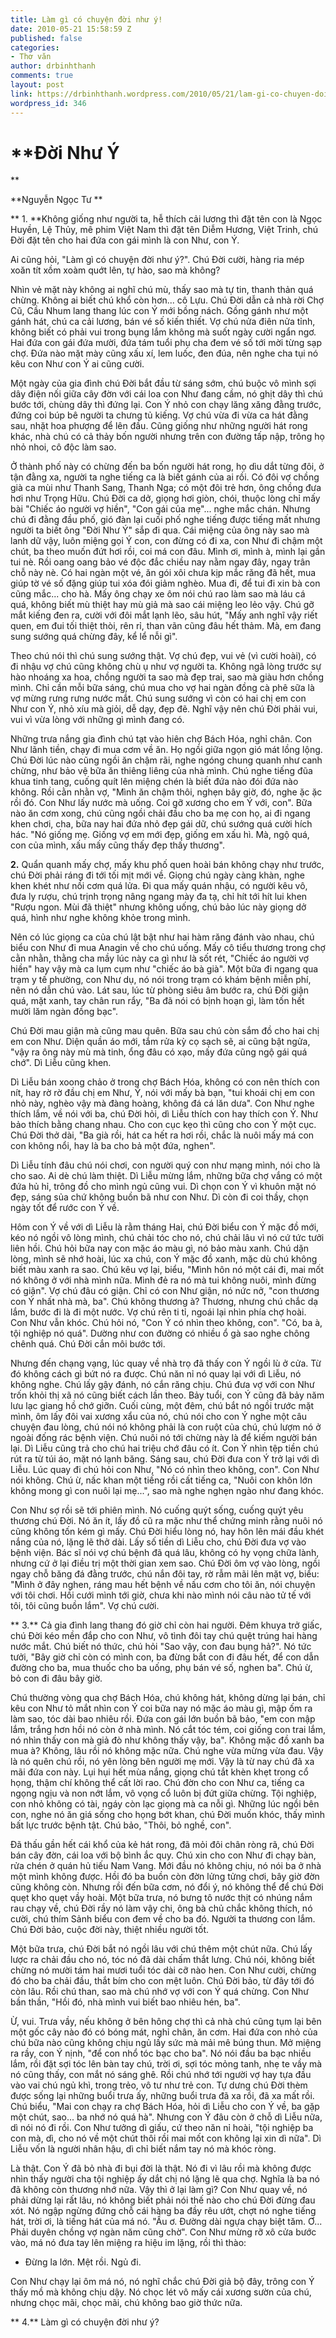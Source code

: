 ```yaml
---
title: Làm gì có chuyện đời như ý!
date: 2010-05-21 15:58:59 Z
published: false
categories:
- Thơ văn
author: drbinhthanh
comments: true
layout: post
link: https://drbinhthanh.wordpress.com/2010/05/21/lam-gi-co-chuyen-doi-nhu-y/
wordpress_id: 346
---
```


# **Đời Như Ý
**




**Nguyễn Ngọc Tư
**




** 1. **Không giống như người ta, hễ thích cải lương thì đặt tên con là Ngọc Huyền, Lệ Thủy, mê phim Việt Nam thì đặt tên Diễm Hương, Việt Trinh, chú Đời đặt tên cho hai đứa con gái mình là con Như, con Ý.




Ai cũng hỏi, "Làm gì có chuyện đời như ý?". Chú Đời cười, hàng ria mép xoăn tít xồm xoàm quớt lên, tự hào, sao mà không?




Nhìn vẻ mặt này không ai nghĩ chú mù, thấy sao mà tự tin, thanh thản quá chừng. Không ai biết chú khổ còn hơn... cô Lựu. Chú Đời dẫn cả nhà rời Chợ Cũ, Cầu Nhum lang thang lúc con Ý mới bồng nách. Gồng gánh như một gánh hát, chú ca cải lương, bán vé số kiến thiết. Vợ chú nửa điên nửa tỉnh, không biết có phải vui trong bụng lắm không mà suốt ngày cười ngẩn ngơ. Hai đứa con gái đứa mười, đứa tám tuổi phụ cha đem vé số tới mời từng sạp chợ. Đứa nào mặt mày cũng xấu xí, lem luốc, đen đúa, nên nghe cha tụi nó kêu con Như con Ý ai cũng cười.




Một ngày của gia đình chú Đời bắt đầu từ sáng sớm, chú buộc vô mình sợi dây điện nối giữa cây đờn với cái loa con Như đang cầm, nó ghịt dây thì chú bước tới, chùng dây thì đứng lại. Con Ý nhỏ con chạy lăng xăng đằng trước, đứng coi búp bê người ta chưng tủ kiếng. Vợ chú vừa đi vừa ca hát đằng sau, nhặt hoa phượng để lên đầu. Cũng giống như những người hát rong khác, nhà chú có cả thảy bốn người nhưng trên con đường tấp nập, trông họ nhỏ nhoi, cô độc làm sao.




Ở thành phố này có chừng đến ba bốn người hát rong, họ dìu dắt từng đôi, ở tận đằng xa, người ta nghe tiếng ca là biết gánh của ai rồi. Có đôi vợ chồng già ca mùi như Thanh Sang, Thanh Nga; có một đôi trẻ hơn, ông chồng đưa hơi như Trọng Hữu. Chú Đời ca dở, giọng hơi giòn, chói, thuộc lòng chỉ mấy bài "Chiếc áo người vợ hiền", "Con gái của mẹ"... nghe mắc chán. Nhưng chú đi đằng đầu phố, gió đàn lại cuối phố nghe tiếng được tiếng mất nhưng người ta biết ông "Đời Như Ý" sắp đi qua. Cái miệng của ông này sao mà lanh dữ vậy, luôn miệng gọi Ý con, con đừng có đi xa, con Như đi chậm một chút, ba theo muốn đứt hơi rồi, coi má con đâu. Mình ơi, mình à, mình lại gần tui nè. Rồi oang oang bảo vé độc đắc chiều nay nằm ngay đây, ngay trân chỗ này nè. Có hai ngàn một vé, ăn gói xôi chưa kịp mắc răng đã hết, mua giúp tờ vé số đặng giúp tui xóa đói giảm nghèo. Mua đi, để tui đi xin bà con cũng mắc... cho hà. Mấy ông chạy xe ôm nói chú rao làm sao mà láu cá quá, không biết mù thiệt hay mù giả mà sao cái miệng leo lẻo vậy. Chú gỡ mắt kiếng đen ra, cười với đôi mắt lạnh lẽo, sâu hút, "Mấy anh nghĩ vậy riết quen, em đui tối thiệt thòi, rên rỉ, than vãn cũng đâu hết thảm. Mà, em đang sung sướng quá chừng đây, kể lể nỗi gì".




Theo chú nói thì chú sung sướng thật. Vợ chú đẹp, vui vẻ (vì cười hoài), có đi nhậu vợ chú cũng không chù ụ như vợ người ta. Không ngã lòng trước sự hào nhoáng xa hoa, chồng người ta sao mà đẹp trai, sao mà giàu hơn chồng mình. Chỉ cần mỗi bữa sáng, chú mua cho vợ hai ngàn đồng cà phê sữa là vợ mừng rưng rưng nước mắt. Chú sung sướng vì còn có hai chị em con Như con Ý, nhỏ xíu mà giỏi, dễ dạy, đẹp đẽ. Nghĩ vậy nên chú Đời phải vui, vui vì vừa lòng với những gì mình đang có.




Những trưa nắng gia đình chú tạt vào hiên chợ Bách Hóa, nghỉ chân. Con Như lãnh tiền, chạy đi mua cơm về ăn. Họ ngồi giữa ngọn gió mát lồng lộng. Chú Đời lúc nào cũng ngồi ăn chậm rãi, nghe ngóng chung quanh như canh chừng, như bảo vệ bữa ăn thiêng liêng của nhà mình. Chú nghe tiếng đũa khua tinh tang, cuống quít lên miệng chén là biết đứa nào đói đứa nào không. Rồi cằn nhằn vợ, "Mình ăn chậm thôi, nghẹn bây giờ, đó, nghe ặc ặc rồi đó. Con Như lấy nước mà uống. Coi gỡ xương cho em Ý với, con". Bữa nào ăn cơm xong, chú cũng ngồi chải đầu cho ba mẹ con họ, ai đi ngang khen chơi, cha, bữa nay hai đứa nhỏ đẹp gái dữ, chú sướng quá cười hích hác. "Nó giống mẹ. Giống vợ em mới đẹp, giống em xấu hì. Mà, ngộ quá, con của mình, xấu mấy cũng thấy đẹp thấy thương".




**2.** Quẩn quanh mấy chợ, mấy khu phố quen hoài bán không chạy như trước, chú Đời phải ráng đi tới tối mịt mới về. Giọng chú ngày càng khàn, nghe khen khét như nồi cơm quá lửa. Đi qua mấy quán nhậu, có người kêu vô, đưa ly rượu, chú trịnh trọng nâng ngang mày đa tạ, chỉ hít tới hít lui khen "Rượu ngon. Mùi đã thiệt" nhưng không uống, chú bảo lúc này giọng dở quá, hình như nghe không khỏe trong mình.




Nên có lúc giọng ca của chú lật bật như hai hàm răng đánh vào nhau, chú biểu con Như đi mua Anagin về cho chú uống. Mấy cô tiểu thương trong chợ cằn nhằn, thằng cha mầy lúc này ca gì như là sốt rét, "Chiếc áo người vợ hiền" hay vậy mà ca lụm cụm như "chiếc áo bà già". Một bữa đi ngang qua trạm y tế phường, con Như dụ, nó nói trong trạm có khám bệnh miễn phí, nên nó dẫn chú vào. Lát sau, lúc từ phòng siêu âm bước ra, chú Đời giận quá, mặt xanh, tay chân run rẩy, "Ba đã nói có bịnh hoạn gì, làm tốn hết mười lăm ngàn đồng bạc".




Chú Đời mau giận mà cũng mau quên. Bữa sau chú còn sắm đồ cho hai chị em con Như. Diện quần áo mới, tắm rửa kỳ cọ sạch sẽ, ai cũng bật ngửa, "vậy ra ông này mù mà tinh, ổng đâu có xạo, mấy đứa cũng ngộ gái quá chớ". Dì Liễu cũng khen.




Dì Liễu bán xoong chảo ở trong chợ Bách Hóa, không có con nên thích con nít, hay rờ rờ đầu chị em Như, Ý, nói với mấy bà bạn, "tui khoái chị em con nhỏ này, nghèo vậy mà đàng hoàng, không đá cá lăn dưa". Con Như nghe thích lắm, về nói với ba, chú Đời hỏi, dì Liễu thích con hay thích con Ý. Như bảo thích bằng chang nhau. Cho con cục kẹo thì cũng cho con Ý một cục. Chú Đời thở dài, "Ba già rồi, hát ca hết ra hơi rồi, chắc là nuôi mấy má con con không nổi, hay là ba cho bả một đứa, nghen".




Dì Liễu tính đâu chú nói chơi, con người quý con như mạng mình, nói cho là cho sao. Ai dè chú làm thiệt. Dì Liễu mừng lắm, những bữa chợ vắng có một đứa hủ hỉ, trông đồ cho mình ngủ cũng vui. Dì chọn con Ý vì khuôn mặt nó đẹp, sáng sủa chứ không buồn bã như con Như. Dì còn đi coi thầy, chọn ngày tốt để rước con Ý về.




Hôm con Ý về với dì Liễu là rằm tháng Hai, chú Đời biểu con Ý mặc đồ mới, kéo nó ngồi vô lòng mình, chú chải tóc cho nó, chú chải lâu vì nó cứ tức tưởi liên hồi. Chú hỏi bữa nay con mặc áo màu gì, nó bảo màu xanh. Chú dặn lòng, mình sẽ nhớ hoài, lúc xa chú, con Ý mặc đồ xanh, mặc dù chú không biết màu xanh ra sao. Chú kêu vợ lại, biểu, "Mình hôn nó một cái đi, mai mốt nó không ở với nhà mình nữa. Mình đẻ ra nó mà tui không nuôi, mình đừng có giận". Vợ chú đâu có giận. Chỉ có con Như giận, nó nức nở, "con thương con Ý nhất nhà mà, ba". Chú không thương à? Thương, nhưng chú chắc dạ lắm, bước đi là đi một nước. Vợ chú rên ti tỉ, ngoái lại nhìn phía chợ hoài. Con Như vẫn khóc. Chú hỏi nó, "Con Ý có nhìn theo không, con". "Có, ba à, tội nghiệp nó quá". Dường như con đường có nhiều ổ gà sao nghe chông chênh quá. Chú Đời cắn môi bước tới.




Nhưng đến chạng vạng, lúc quay về nhà trọ đã thấy con Ý ngồi lù ở cửa. Từ đó không cách gì bứt nó ra được. Chú năn nỉ nó quay lại với dì Liễu, nó không nghe. Chú lấy gậy đánh, nó cắn răng chịu. Chú đưa vợ với con Như trốn khỏi thị xã nó cũng biết cách lần theo. Bảy tuổi, con Ý cũng đã bảy năm lưu lạc giang hồ chớ giỡn. Cuối cùng, một đêm, chú bắt nó ngồi trước mặt mình, ôm lấy đôi vai xương xẩu của nó, chú nói cho con Ý nghe một câu chuyện đau lòng, chú nói nó không phải là con ruột của chú, chú lượm nó ở ngoài đống rác bệnh viện. Chú nuôi nó tới chừng này là để kiếm người bán lại. Dì Liễu cũng trả cho chú hai triệu chớ đâu có ít. Con Ý nhìn tệp tiền chú rút ra từ túi áo, mặt nó lạnh băng. Sáng sau, chú Đời đưa con Ý trở lại với dì Liễu. Lúc quay đi chú hỏi con Như, "Nó có nhìn theo không, con". Con Như nói không. Chú ừ, nấc khan một tiếng rồi cất tiếng ca, "Nuôi con khôn lớn không mong gì con nuôi lại mẹ...", sao mà nghe nghẹn ngào như đang khóc.




Con Như sợ rồi sẽ tới phiên mình. Nó cuống quýt sống, cuống quýt yêu thương chú Đời. Nó ăn ít, lấy đồ cũ ra mặc như thể chứng minh rằng nuôi nó cũng không tốn kém gì mấy. Chú Đời hiểu lòng nó, hay hôn lên mái đầu khét nắng của nó, lặng lẽ thở dài. Lấy số tiền dì Liễu cho, chú Đời đưa vợ vào bệnh viện. Bác sĩ nói vợ chú bệnh đã quá lâu, không có hy vọng chữa lành, nhưng cứ ở lại điều trị một thời gian xem sao. Chú Đời ôm vợ vào lòng, ngồi ngay chỗ băng đá đằng trước, chú nắn đôi tay, rờ rẫm mãi lên mặt vợ, biểu: "Mình ở đây nghen, ráng mau hết bệnh về nấu cơm cho tôi ăn, nói chuyện với tôi chơi. Hồi cưới mình tới giờ, chưa khi nào mình nói câu nào tử tế với tôi, tôi cũng buồn lắm". Vợ chú cười.




** 3.** Cả gia đình lang thang đó giờ chỉ còn hai người. Đêm khuya trở giấc, chú Đời kéo mền đắp cho con Như, vô tình đôi tay chú quệt trúng hai hàng nước mắt. Chú biết nó thức, chú hỏi "Sao vậy, con đau bụng hả?". Nó tức tưởi, "Bây giờ chỉ còn có mình con, ba đừng bắt con đi đâu hết, để con dẫn đường cho ba, mua thuốc cho ba uống, phụ bán vé số, nghen ba". Chú ừ, bỏ con đi đâu bây giờ.




Chú thường vòng qua chợ Bách Hóa, chú không hát, không dừng lại bán, chỉ kêu con Như tỏ mắt nhìn con Ý coi bữa nay nó mặc áo màu gì, mập ốm ra làm sao, tóc dài bao nhiêu rồi. Đứa con gái lớn buồn bã bảo, "em con mập lắm, trắng hơn hồi nó còn ở nhà mình. Nó cắt tóc tém, coi giống con trai lắm, nó nhìn thấy con mà giả đò như không thấy vậy, ba". Không mặc đồ xanh ba mua à? Không, lâu rồi nó không mặc nữa. Chú nghe vừa mừng vừa đau. Vậy là nó quên chú rồi, nó yên lòng bên người mẹ mới. Vậy là từ nay chú đã xa mãi đứa con này. Lụi hụi hết mùa nắng, giọng chú tắt khèn khẹt trong cổ họng, thậm chí không thể cất lời rao. Chú đờn cho con Như ca, tiếng ca ngọng ngịu và non nớt lắm, vô vọng cổ luôn bị đứt giữa chừng. Tội nghiệp, con nhỏ không có tài, ngáy còn lạc giọng mà ca nỗi gì. Những lúc ngồi bên con, nghe nó ăn giá sống cho họng bớt khan, chú Đời muốn khóc, thấy mình bất lực trước bệnh tật. Chú bảo, "Thôi, bỏ nghề, con".




Đã thấu gần hết cái khổ của kẻ hát rong, đã mỏi đôi chân ròng rã, chú Đời bán cây đờn, cái loa với bộ bình ắc quy. Chú xin cho con Như đi chạy bàn, rửa chén ở quán hủ tiếu Nam Vang. Mới đầu nó không chịu, nó nói ba ở nhà một mình không được. Hồi đó ba buồn còn đờn lửng tửng chơi, bây giờ đờn cũng không còn. Nhưng rồi đến bữa cơm, nó đổi ý, nó không thể để chú Đời quẹt kho quẹt vầy hoài. Một bữa trưa, nó bưng tô nước thịt có nhúng nắm rau chạy về, chú Đời rầy nó làm vậy chi, ông bà chủ chắc không thích, nó cười, chú thím Sảnh biểu con đem về cho ba đó. Người ta thương con lắm. Chú Đời bảo, cuộc đời này, thiệt nhiều người tốt.




Một bữa trưa, chú Đời bắt nó ngồi lâu với chú thêm một chút nữa. Chú lấy lược ra chải đầu cho nó, tóc nó đã dài chấm thắt lưng. Chú nói, không biết chừng nó mười tám hai mươi tuổi tóc dài cỡ nào hen. Con Như cười, chừng đó cho ba chải đầu, thắt bím cho con mệt luôn. Chú Đời bảo, từ đây tới đó còn lâu. Rồi chú than, sao mà chú nhớ vợ với con Ý quá chừng. Con Như bần thần, "Hồi đó, nhà mình vui biết bao nhiêu hén, ba".




Ừ, vui. Trưa vầy, nếu không ở bên hông chợ thì cả nhà chú cũng tụm lại bên một gốc cây nào đó có bóng mát, nghỉ chân, ăn cơm. Hai đứa con nhỏ của chú bữa nào cũng không chịu ngủ lấy sức mà mải mê búng thun. Mở miệng ra rầy, con Ý nịnh, "để con nhổ tóc bạc cho ba". Nó nói đầu ba bạc nhiều lắm, rồi đặt sợi tóc lên bàn tay chú, trời ơi, sợi tóc mỏng tanh, nhẹ te vầy mà nó cũng thấy, con mắt nó sáng ghê. Rồi chú nhớ tới người vợ hay tựa đầu vào vai chú ngủ khì, trong trẻo, vô tư như trẻ con. Tự dưng chú Đời thèm được sống lại những buổi trưa ấy, những buổi trưa đã xa rồi, đã xa mất rồi. Chú biểu, "Mai con chạy ra chợ Bách Hóa, hỏi dì Liễu cho con Ý về, ba gặp một chút, sao... ba nhớ nó quá hà". Nhưng con Ý đâu còn ở chỗ dì Liễu nữa, dì nói nó đi rồi. Con Như tưởng dì giấu, cứ theo năn nỉ hoài, "tội nghiệp ba con mà, dì, cho nó về một chút thôi rồi mai mốt con không lại xin dì nữa". Dì Liễu vốn là người nhân hậu, dì chỉ biết nắm tay nó mà khóc ròng.




Là thật. Con Ý đã bỏ nhà đi bụi đời là thật. Nó đi vì lâu rồi mà không được nhìn thấy người cha tội nghiệp ấy dắt chị nó lặng lẽ qua chợ. Nghĩa là ba nó đã không còn thương nhớ nữa. Vậy thì ở lại làm gì? Con Như quay về, nó phải dừng lại rất lâu, nó không biết phải nói thế nào cho chú Đời đừng đau xót. Nó ngập ngừng đứng chỗ cái hàng ba đầy rêu ướt, chợt nó nghe tiếng hát, trời ơi, là tiếng hát của má nó. "Ầu ơ. Đường dài ngựa chạy biệt tăm. Ơ... Phải duyên chồng vợ ngàn năm cũng chờ". Con Như mừng rỡ xô cửa bước vào, má nó đưa tay lên miệng ra hiệu im lặng, rồi thì thào:




- Đừng la lớn. Mệt rồi. Ngủ đi.




Con Như chạy lại ôm má nó, nó nghĩ chắc chú Đời giả bộ đây, trông con Ý thấy mồ mà không chịu dậy. Nó chọc lét vô mấy cái xương sườn của chú, nhưng chọc mãi, chọc mãi, chú không bao giờ thức nữa.




** 4.** Làm gì có chuyện đời như ý?
